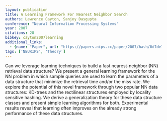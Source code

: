 ```yaml
---
layout: publication
title: A Learning Framework For Nearest Neighbor Search
authors: Lawrence Cayton, Sanjoy Dasgupta
conference: "Neural Information Processing Systems"
year: 2007
citations: 28
bibkey: cayton2007learning
additional_links:
  - {name: "Paper", url: "https://papers.nips.cc/paper/2007/hash/0d7de1aca9299fe63f3e0041f02638a3-Abstract.html"}
tags: ['NEURIPS', 'Theory']
---
```

Can we leverage learning techniques to build a fast nearest-neighbor (NN) retrieval data structure? We present a general learning framework for the NN problem in which sample queries are used to learn the parameters of a data structure that minimize the retrieval time and/or the miss rate. We explore the potential of this novel framework through two popular NN data structures: KD-trees and the rectilinear structures employed by locality sensitive hashing. We derive a generalization theory for these data structure classes and present simple learning algorithms for both. Experimental results reveal that learning often improves on the already strong performance of these data structures.
